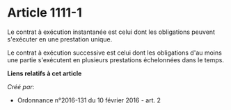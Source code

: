 # Article 1111-1

Le contrat à exécution instantanée est celui dont les obligations peuvent s'exécuter en une prestation unique.

Le contrat à exécution successive est celui dont les obligations d'au moins une partie s'exécutent en plusieurs prestations
échelonnées dans le temps.

**Liens relatifs à cet article**

_Créé par_:

  - Ordonnance n°2016-131 du 10 février 2016 - art. 2
